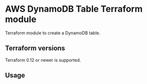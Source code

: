 # AWS DynamoDB Table Terraform module

Terraform module to create a DynamoDB table.

## Terraform versions

Terraform 0.12 or newer is supported.

## Usage
